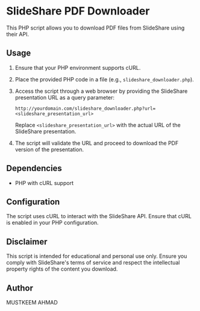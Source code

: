 # SlideShare PDF Downloader

This PHP script allows you to download PDF files from SlideShare using their API.

## Usage

1. Ensure that your PHP environment supports cURL.

2. Place the provided PHP code in a file (e.g., `slideshare_downloader.php`).

3. Access the script through a web browser by providing the SlideShare presentation URL as a query parameter:

   ```
   http://yourdomain.com/slideshare_downloader.php?url=<slideshare_presentation_url>
   ```

   Replace `<slideshare_presentation_url>` with the actual URL of the SlideShare presentation.

4. The script will validate the URL and proceed to download the PDF version of the presentation.

## Dependencies

- PHP with cURL support

## Configuration

The script uses cURL to interact with the SlideShare API. Ensure that cURL is enabled in your PHP configuration.

## Disclaimer

This script is intended for educational and personal use only. Ensure you comply with SlideShare's terms of service and respect the intellectual property rights of the content you download.

## Author

MUSTKEEM AHMAD

